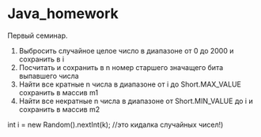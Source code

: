 # Java_homework
Первый семинар.
1. Выбросить случайное целое число в диапазоне от 0 до 2000 и сохранить в i
2. Посчитать и сохранить в n номер старшего значащего бита выпавшего числа
3. Найти все кратные n числа в диапазоне от i до Short.MAX_VALUE сохранить в массив m1
4. Найти все некратные n числа в диапазоне от Short.MIN_VALUE до i и сохранить в массив m2

int i = new Random().nextInt(k); //это кидалка случайных чисел!)
